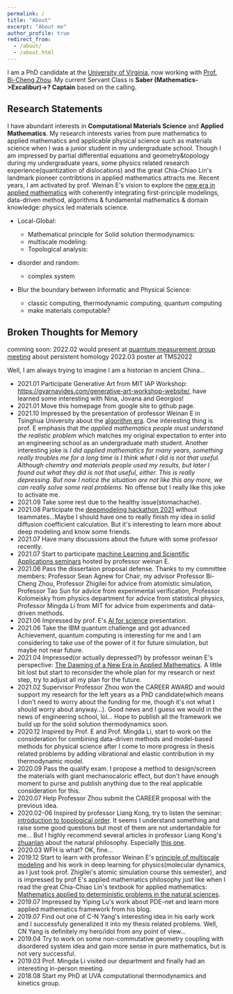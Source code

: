 ```yaml
---
permalink: /
title: "About"
excerpt: "About me"
author_profile: true
redirect_from: 
  - /about/
  - /about.html
---
```


I am a PhD candidate at the [University of Virginia](http://www.virginia.edu/), now working with [Prof. Bi-Cheng Zhou](https://engineering.virginia.edu/zhou-group). 
My current Servant Class is **Saber (Mathematics->Excalibur)->? Captain** based on the calling.

Research Statements
---
I have abundant interests in **Computational Materials Science** and **Applied Mathematics**. My research interests varies from pure mathematics to applied mathematics and applicable physical science such as materials science when I was a junior student in my undergraduate school. Though I am impressed by partial differential equations and geometry&topology during my undergraduate years, some physics related research experience(quantization of dislocations) and the great Chia-Chiao Lin's landmark pioneer contribtions in applied mathematics attracts me. Recent years, I am activated by prof. Weinan E's vision to explore the [new era in applied mathematics](https://www.ams.org/notices/202104/rnoti-p565.pdf) with coherently integrating first-principle modelings, data-driven method, algorithms & fundamental mathematics & domain knowledge: physics led materials science.


* Local-Global:
  * Mathematical principle for Solid solution thermodynamics:
  * multiscale modeling:
  * Topological analysis:
  
  
* disorder and random:
  * complex system


* Blur the boundary between Informatic and Physical Science:
  * classic computing, thermodynamic computing, quantum computing
  * make materials computable?


Broken Thoughts for Memory
---
comming soon:
2022.02 would present at [quamtum measurement group meeting](https://qm.mit.edu/) about persistent homology
2022.03 poster at TMS2022


Well, I am always trying to imagine I am a historian in ancient China...

* 2021.01 Participate Generative Art from MIT IAP Workshop: https://gvarnavides.com/generative-art-workshop-website/, have learned some interesting with Nina, Jovana and Georgios!
* 2021.01 Move this homepage from google site to github page.
* 2021.10 Impressed by the presentation of professor Weinan E in Tsinghua University about the [algorithm era](https://www.bilibili.com/video/BV1Ph41187tU). One interesting thing is prof. E emphasis that *the applied mathematics people must understand the realistic problem* which matches my original expectation to enter into an engineering school as an undergraduate math student. Another interesting joke is *I did applied mathematics for many years, something really troubles me for a long time is I think what I did is not that useful. Although chemtry and materials people used my results, but later I found out what they did is not that useful, either. This is really depressing. But now I notice the situation are not like this any more, we can really solve some real problems.* No offense but I really like this joke to activate me.
* 2021.09 Take some rest due to the healthy issue(stomachache).
* 2021.08 Participate the [deepmodeling hackathon 2021](https://gitee.com/deepmodelinghackathon/hackathon2021) without teammates...Maybe I should have one to really finish my idea in solid diffusion coefficient calculation. But it's interesting to learn more about deep modeling and know some friends.
* 2021.07 Have many discussions about the future with some professor recently.
* 2021.07 Start to participate [machine Learning and Scientific Applications seminars](https://c2sml.cn/index_en.html) hosted by professor weinan E.
* 2021.06 Pass the dissertaion proposal defense. Thanks to my committee members: Professor Sean Agnew for Chair, my advisor Professor Bi-Cheng Zhou, Professor Zhigilei for advice from atomistic simulation, Professor Tao Sun for advice from experimental verification, Professor Kolomeisky from physics department for advice from statistical physics, Professor Mingda Li from MIT for advice from experiments and data-driven methods.
* 2021.06 Impressed by prof. E's [AI for science](https://www.bilibili.com/video/BV1Kf4y1a7pe) presentation.
* 2021.06 Take the IBM quantum challenge and got advanced Achievement, quantum computing is interesting for me and I am considering to take use of the power of it for future simulation, but maybe not near future.
* 2021.04 Impressed(or actually depressed?) by professor weinan E's perspective: [The Dawning of a New Era in Applied Mathematics](https://www.ams.org/journals/notices/202104/rnoti-p565.pdf). A little bit lost but start to reconsider the whole plan for my research or next step, try to adjust all my plan for the future.
* 2021.02 Supervisor Professor Zhou won the CAREER AWARD and would support my research for the left years as a PhD candidate(which means I don't need to worry about the funding for me, though it's not what I should worry about anyway...). Good news and I guess we would in the news of engineering school, lol... Hope to publish all the framework we build up for the solid solution thermodynamics soon.
* 2020.12 Inspired by Prof. E and Prof. Mingda Li, start to work on the consideration for combining data-driven methods and model-based methods for physical science after I come to more progress in thesis related problems by adding vibrational and elastic contribution in my thermodynamic model.
* 2020.09 Pass the qualify exam. I propose a method to design/screen the materials with giant mechanocaloric effect, but don't have enough moment to purse and publish anything due to the real applicable consideration for this.
* 2020.07 Help Professor Zhou submit the CAREER proposal with the previous idea.
* 2020.02-06 Inspired by professor Liang Kong, try to listen the seminar: [introduction to topological order](https://zhuanlan.zhihu.com/p/109585945). It seems I understand something and raise some good questions but most of them are not undertandable for me... But I highly recommend several articles in professor Liang Kong's [zhuanlan](https://www.zhihu.com/column/c_178032739) about the natural philosophy. Especially [this one](https://zhuanlan.zhihu.com/p/36610511).
* 2020.03 WFH is what? OK, fine...
* 2019.12 Start to learn with professor Weinan E's [principle of multiscale modeling](https://web.math.princeton.edu/~weinan/papers/weinan_book.pdf) and his work in deep learning for physics(molecular dynamics, as I just took prof. Zhigilei's atomic simulation course this semester), and is impressed by prof E's applied mathematics philosophy just like when I read the great Chia-Chiao Lin's textbook for applied mathematics: [Mathematics applied to deterministic problems in the natural sciences](https://epubs.siam.org/doi/book/10.1137/1.9781611971347?mobileUi=0).
* 2019.07 Impressed by Yiping Lu's work about PDE-net and learn more applied mathematics framework from his blog.
* 2019.07 Find out one of C-N Yang's interesting idea in his early work and I successfuly generalized it into my thesis related problems. Well, CN Yang is definitely my hero/idol from any point of view...
* 2019.04 Try to work on some non-commutative geometry coupling with disordered system idea and gain more sense in pure mathematics, but is not very successful.
* 2019.03 Prof. Mingda Li visited our department and finally had an interesting in-person meeting.
* 2018.08 Start my PhD at UVA computational thermodynamics and kinetics group.






